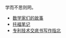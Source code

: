 学而不思则罔。

- [数学家们的故事](miscellaneous/mathematicians.md)
- [托福笔记](miscellaneous/toefl.md)
- [专利技术交底书写作指北](miscellaneous/专利技术交底书写作指北.md)